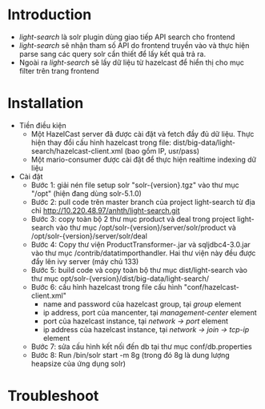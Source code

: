 # Introduction

- *light-search* là solr plugin dùng giao tiếp API search cho frontend
- *light-search* sẽ nhận tham số API do frontend truyền vào và thực hiện parse sang các query solr cần thiết để lấy kết quả trả ra.
- Ngoài ra *light-search* sẽ lấy dữ liệu từ hazelcast để hiển thị cho mục filter trên trang frontend


# Installation
- Tiền điều kiện
	- Một HazelCast server đã được cài đặt và fetch đầy đủ dữ liệu.
	  Thực hiện thay đổi cấu hình hazelcast trong file: dist/big-data/light-search/hazelcast-client.xml (bao gồm IP, usr/pass)
	- Một mario-consumer được cài đặt để thực hiện realtime indexing dữ liệu
- Cài đặt
	- Bước 1: giải nén file setup solr "solr-{version}.tgz" vào thư mục "/opt" (hiện đang dùng solr-5.1.0)
	- Bước 2: pull code trên master branch của project light-search từ địa chỉ http://10.220.48.97/anhth/light-search.git
	- Bước 3: copy toàn bộ 2 thư mục product và deal trong project light-search vào thư mục /opt/solr-{version}/server/solr/product và /opt/solr-{version}/server/solr/deal
	- Bước 4: Copy thư viện ProductTransformer-<version>.jar và sqljdbc4-3.0.jar vào thư mục /contrib/datatimporthandler. Hai thư viện này đều được đẩy lên ivy server (máy chủ 133) 
	- Bước 5: build code và copy toàn bộ thư mục dist/light-search vào thư mục opt/solr-{version}/dist/big-data/light-search/
	- Bước 6: cấu hình hazelcast trong file cấu hình "conf/hazelcast-client.xml"
		- name and password của hazelcast group, tại *group* element
		- ip address, port của mancenter, tại *management-center* element
		- port của hazelcast instance, tại *network -> port* element
		- ip address của hazelcast instance, tại *network -> join -> tcp-ip* element
    - Bước 7: sửa cấu hình kết nối đến db tại thư mục conf/db.properties
    - Bước 8: Run /bin/solr start -m 8g
		(trong đó 8g là dung lượng heapsize của ứng dụng solr)

# Troubleshoot